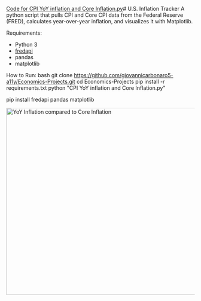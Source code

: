 [Code for CPI YoY inflation and Core Inflation.py](https://github.com/user-attachments/files/21820281/Code.for.CPI.YoY.inflation.and.Core.Inflation.py)# U.S. Inflation Tracker
A python script that pulls CPI and Core CPI data from the Federal Reserve (FRED), calculates year-over-year inflation, and visualizes it with Matplotlib.  

 Requirements:

- Python 3  
- [fredapi](https://github.com/mortada/fredapi)  
- pandas  
- matplotlib

How to Run:
bash
git clone https://github.com/giovannicarbonaro5-a11y/Economics-Projects.git
cd Economics-Projects
pip install -r requirements.txt
python "CPI YoY inflation and Core Inflation.py"

pip install fredapi pandas matplotlib



<img width="1000" height="500" alt="YoY Inflation compared to Core Inflation" src="https://github.com/user-attachments/assets/d762624a-5e1a-4c32-a6fe-dd2a212337fb" />
